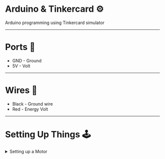 # Arduino & Tinkercard ⚙
Arduino programming using Tinkercard simulator

-----

# Ports 📌
* GND - Ground
* 5V - Volt

-----

# Wires 🔌
* Black - Ground wire
* Red - Energy Volt

-----

# Setting Up Things 🕹
<details>
<summary>Setting up a Motor</summary>
<dl>
  <dt>1. Connect the red wire on 5v port</dt>
  <dd>The red wire is for volts</dd>

  <dt>2. Connect the black wire on GND port</dt>
  <dd>The black one is for grounding</dd>
</dl>
</details>

